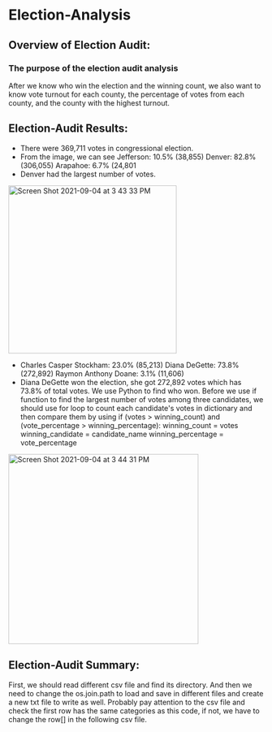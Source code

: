 # Election-Analysis
## Overview of Election Audit:
### The purpose of the election audit analysis
After we know who win the election and the winning count, we also want to know vote turnout for each county, the percentage of votes from each county, and the county with the highest turnout.
## Election-Audit Results:
* There were 369,711 votes in congressional election.
* From the image, we can see Jefferson: 10.5% (38,855)  Denver: 82.8% (306,055)  Arapahoe: 6.7% (24,801
* Denver had the largest number of votes.

<img width="331" alt="Screen Shot 2021-09-04 at 3 43 33 PM" src="https://user-images.githubusercontent.com/88211298/132109672-40513dd2-da9a-45b3-b12f-850da002fd2d.png">

* Charles Casper Stockham: 23.0% (85,213)  Diana DeGette: 73.8% (272,892)  Raymon Anthony Doane: 3.1% (11,606)
* Diana DeGette won the election, she got 272,892 votes which has 73.8% of total votes. We use Python to find who won. Before we use if function to find the largest number of votes among three candidates, we should use for loop to count each candidate's votes in dictionary and then compare them by using if (votes > winning_count) and (vote_percentage > winning_percentage):
            winning_count = votes
            winning_candidate = candidate_name
            winning_percentage = vote_percentage
            
 <img width="374" alt="Screen Shot 2021-09-04 at 3 44 31 PM" src="https://user-images.githubusercontent.com/88211298/132109678-961d9462-920e-4d95-8dd5-f6857564abf7.png">

## Election-Audit Summary:
First, we should read different csv file and find its directory. And then we need to change the os.join.path to load and save in different files and create a new txt file to write as well. Probably pay attention to the csv file and check the first row has the same categories as this code, if not, we have to change the row[] in the following csv file.
